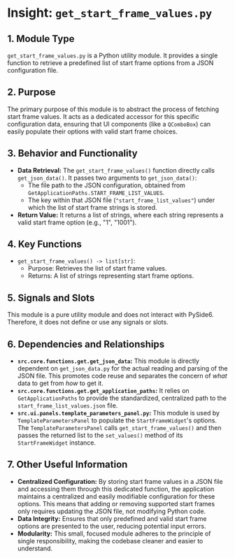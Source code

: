 # Insight: `get_start_frame_values.py`

## 1. Module Type

`get_start_frame_values.py` is a Python utility module. It provides a single function to retrieve a predefined list of start frame options from a JSON configuration file.

## 2. Purpose

The primary purpose of this module is to abstract the process of fetching start frame values. It acts as a dedicated accessor for this specific configuration data, ensuring that UI components (like a `QComboBox`) can easily populate their options with valid start frame choices.

## 3. Behavior and Functionality

- **Data Retrieval:** The `get_start_frame_values()` function directly calls `get_json_data()`. It passes two arguments to `get_json_data()`:
  - The file path to the JSON configuration, obtained from `GetApplicationPaths.START_FRAME_LIST_VALUES`.
  - The key within that JSON file (`"start_frame_list_values"`) under which the list of start frame strings is stored.
- **Return Value:** It returns a list of strings, where each string represents a valid start frame option (e.g., "1", "1001").

## 4. Key Functions

- `get_start_frame_values() -> list[str]`:
  - Purpose: Retrieves the list of start frame values.
  - Returns: A list of strings representing start frame options.

## 5. Signals and Slots

This module is a pure utility module and does not interact with PySide6. Therefore, it does not define or use any signals or slots.

## 6. Dependencies and Relationships

- **`src.core.functions.get.get_json_data`:** This module is directly dependent on `get_json_data.py` for the actual reading and parsing of the JSON file. This promotes code reuse and separates the concern of *what* data to get from *how* to get it.
- **`src.core.functions.get.get_application_paths`:** It relies on `GetApplicationPaths` to provide the standardized, centralized path to the `start_frame_list_values.json` file.
- **`src.ui.panels.template_parameters_panel.py`:** This module is used by `TemplateParametersPanel` to populate the `StartFrameWidget`'s options. The `TemplateParametersPanel` calls `get_start_frame_values()` and then passes the returned list to the `set_values()` method of its `StartFrameWidget` instance.

## 7. Other Useful Information

- **Centralized Configuration:** By storing start frame values in a JSON file and accessing them through this dedicated function, the application maintains a centralized and easily modifiable configuration for these options. This means that adding or removing supported start frames only requires updating the JSON file, not modifying Python code.
- **Data Integrity:** Ensures that only predefined and valid start frame options are presented to the user, reducing potential input errors.
- **Modularity:** This small, focused module adheres to the principle of single responsibility, making the codebase cleaner and easier to understand.